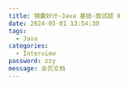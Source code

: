```yaml
---
title: 锦囊妙计-Java 基础-面试题 Ⅱ
date: 2024-05-01 13:54:30
tags: 
  - Java 
categories: 
  - Interview
password: zzy   
message: 会员文档
---
```


